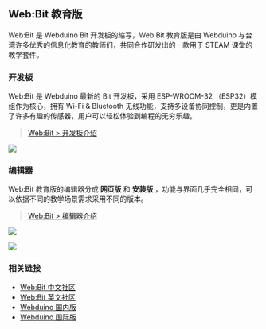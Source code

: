 
## Web:Bit 教育版

Web:Bit 是 Webduino Bit 开发板的缩写，Web:Bit 教育版是由 Webduino 与台湾许多优秀的信息化教育的教师们，共同合作研发出的一款用于 STEAM 课堂的教学套件。

### 开发板

Web:Bit 是 Webduino 最新的 Bit 开发板，采用 ESP-WROOM-32 （ESP32）模组作为核心，拥有 Wi-Fi & Bluetooth 无线功能，支持多设备协同控制，更是内置了许多有趣的传感器，用户可以轻松体验到编程的无穷乐趣。

> [Web:Bit > 开发板介绍]()
> 

![](https://codimd.s3.shivering-isles.com/demo/uploads/upload_c1f328b30dc9c7234b6699dce5041d31.png)

### 编辑器

Web:Bit 教育版的编辑器分成 **网页版** 和 **安装版** ，功能与界面几乎完全相同，可以依据不同的教学场景需求采用不同的版本。

> [Web:Bit > 编辑器介绍]()
> 

![](https://codimd.s3.shivering-isles.com/demo/uploads/upload_2dffa7ebdd100d607b14082eadbf2db3.png)

![](https://codimd.s3.shivering-isles.com/demo/uploads/upload_05536c5abeef01c462c6c04e949b570e.png)

### 相关链接

- [Web:Bit 中文社区](https://forum.banana-pi.org.cn/c/bpi-bit)
- [Web:Bit 英文社区](http://forum.banana-pi.org/c/bpi-bit)
- [Webduino 国内版](https://webduino.com.cn)
- [Webduino 国际版](https://webduino.io/)
